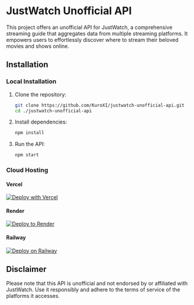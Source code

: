 # JustWatch Unofficial API

This project offers an unofficial API for JustWatch, a comprehensive streaming guide that aggregates data from multiple streaming platforms. It empowers users to effortlessly discover where to stream their beloved movies and shows online.

## Installation

### Local Installation

1. Clone the repository:

    ```bash
    git clone https://github.com/KuroXI/justwatch-unofficial-api.git
    cd ./justwatch-unofficial-api
    ```

2. Install dependencies:

    ```bash
    npm install
    ```

3. Run the API:

    ```bash
    npm start
    ```

### Cloud Hosting

#### Vercel

[![Deploy with Vercel](https://vercel.com/button)](https://vercel.com/new/clone?repository-url=https://github.com/KuroXI/justwatch-unofficial-api)

#### Render

[![Deploy to Render](https://render.com/images/deploy-to-render-button.svg)](https://render.com/deploy?repo=https://github.com/KuroXI/justwatch-unofficial-api)

#### Railway

[![Deploy on Railway](https://railway.app/button.svg)](https://railway.app/template/TCwMfF?referralCode=I46uT0)

## Disclaimer

Please note that this API is unofficial and not endorsed by or affiliated with JustWatch. Use it responsibly and adhere to the terms of service of the platforms it accesses.
